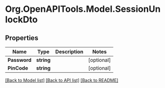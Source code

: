 # Org.OpenAPITools.Model.SessionUnlockDto

## Properties

Name | Type | Description | Notes
------------ | ------------- | ------------- | -------------
**Password** | **string** |  | [optional] 
**PinCode** | **string** |  | [optional] 

[[Back to Model list]](../../README.md#documentation-for-models) [[Back to API list]](../../README.md#documentation-for-api-endpoints) [[Back to README]](../../README.md)

